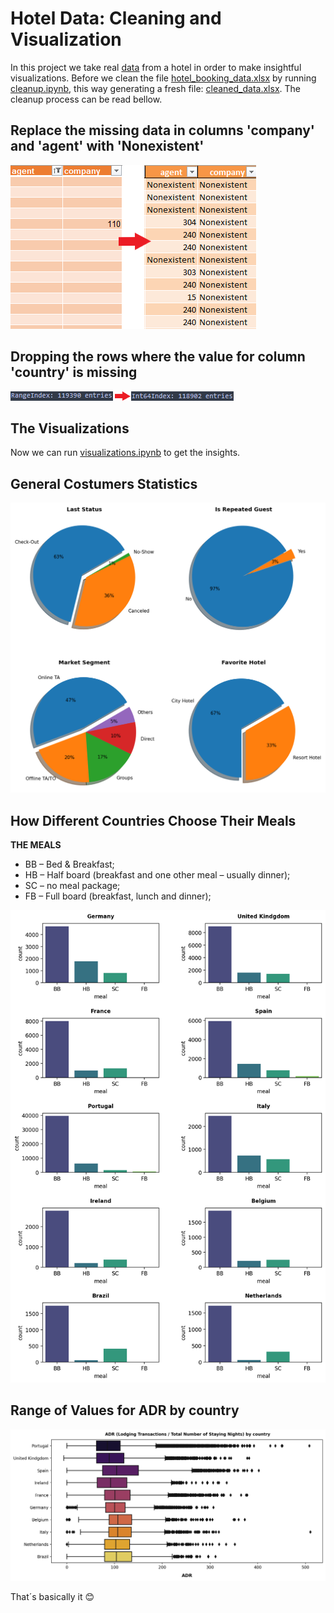 # Hotel Data: Cleaning and Visualization

In this project we take real [data](https://www.kaggle.com/jessemostipak/hotel-booking-demand) from a hotel in order to make insightful visualizations.
Before we clean the file [hotel_booking_data.xlsx](https://github.com/Rodrigo663/hotel-data/blob/main/hotel_booking_data.xlsx) by running [cleanup.ipynb](https://github.com/Rodrigo663/hotel-data/blob/main/cleanup.ipynb), this way generating a fresh file: [cleaned_data.xlsx](https://github.com/Rodrigo663/hotel-data/blob/main/cleaned_data.xlsx). The cleanup process can be read bellow.

## Replace the missing data in columns 'company' and 'agent' with 'Nonexistent'

![q1](https://github.com/Rodrigo663/hotel-data/blob/main/assets/change.png)

## Dropping the rows where the value for column 'country' is missing

![q1](https://github.com/Rodrigo663/hotel-data/blob/main/assets/change2.png)

## The Visualizations

Now we can run [visualizations.ipynb](https://github.com/Rodrigo663/hotel-data/blob/main/visualizations.ipynb) to get the insights.

## General Costumers Statistics 


![pie_chart](https://github.com/Rodrigo663/hotel-data/blob/main/figures/pie_chart.png)


## How Different Countries Choose Their Meals


**THE MEALS**

- BB – Bed & Breakfast;
- HB – Half board (breakfast and one other meal – usually dinner);
- SC – no meal package;
- FB – Full board (breakfast, lunch and dinner);


![count_plot](https://github.com/Rodrigo663/hotel-data/blob/main/figures/count_plot.png)


## Range of Values for ADR by country


![box_plot](https://github.com/Rodrigo663/hotel-data/blob/main/figures/box_plot.png)


That´s basically it 😊
